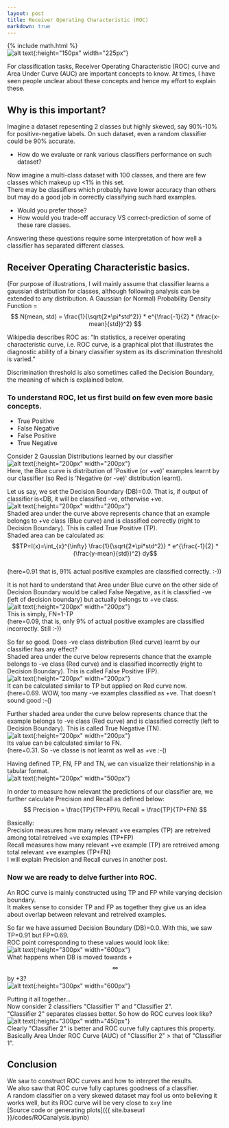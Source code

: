 ```yaml
---
layout: post
title: Receiver Operating Characteristic (ROC)
markdown: true
---
```

{% include math.html %}  
![alt text]({{site.url}}/images/2_classifiers.png "ROC"){:height="150px" width="225px"}  

For classification tasks, Receiver Operating Characteristic (ROC) curve and Area Under Curve (AUC) are important concepts to know. At times, I have seen people unclear about these concepts and hence my effort to explain these.

## Why is this important?

Imagine a dataset repesenting 2 classes but highly skewed, say 90%-10% for positive-negative labels. On such dataset, even a random classifier could be 90% accurate.
- How do we evaluate or rank various classifiers performance on such dataset?

Now imagine a multi-class dataset with 100 classes, and there are few classes which makeup up <1% in this set.  
There may be classifiers which probably have lower accuracy than others but may do a good job in correctly classifying such hard examples.
- Would you prefer those?
- How would you trade-off accuracy VS correct-prediction of some of these rare classes.

Answering these questions require some interpretation of how well a classifier has separated different classes.

## Receiver Operating Characteristic basics.

(For purpose of illustrations, I will mainly assume that classifier learns a gaussian distribution for classes, although following analysis can be extended to any distribution. A Gaussian (or Normal) Probability Density Function =$$ N(mean, std) = \frac{1}{\sqrt{2*\pi*std^2}} * e^{\frac{-1}{2} * (\frac{x-mean}{std})^2} $$

Wikipedia describes ROC as: “In statistics, a receiver operating characteristic curve, i.e. ROC curve, is a graphical plot that illustrates the diagnostic ability of a binary classifier system as its discrimination threshold is varied.”

Discrimination threshold is also sometimes called the Decision Boundary, the meaning of which is explained below.  

### To understand ROC, let us first build on few even more basic concepts.  
- True Positive
- False Negative
- False Positive
- True Negative  

Consider 2 Gaussian Distributions learned by our classifier  
![alt text]({{site.url}}/images/2_gaussians.png "2 gaussians"){:height="200px" width="200px"}  
Here, the Blue curve is distribution of 'Positive (or +ve)' examples learnt by our classifier (so Red is 'Negative (or -ve)' distribution learnt).  

Let us say, we set the Decision Boundary (DB)=0.0. That is, if output of classifier is<DB, it will be classified -ve, otherwise +ve.  
![alt text]({{site.url}}/images/tp.png "True Positive"){:height="200px" width="200px"}  
Shaded area under the curve above represents chance that an example belongs to +ve class (Blue curve) and is classified correctly (right to Decision Boundary). This is called True Positive (TP).  
Shaded area can be calculated as:  
$$TP=I(x)=\int_{x}^{\infty} \frac{1}{\sqrt{2*\pi*std^2}} * e^{\frac{-1}{2} * (\frac{y-mean}{std})^2} dy$$  
(here=0.91 that is, 91% actual positive examples are classified correctly. :-))  

It is not hard to understand that Area under Blue curve on the other side of Decision Boundary would be called False Negative, as it is classified -ve (left of decision boundary) but actually belongs to +ve class.  
![alt text]({{site.url}}/images/fn.png "False Negative"){:height="200px" width="200px"}  
This is simply, FN=1-TP  
(here=0.09, that is, only 9% of actual positive examples are classified incorrectly. Still :-))  

So far so good. Does -ve class distribution (Red curve) learnt by our classifier has any effect?  
Shaded area under the curve below represents chance that the example belongs to -ve class (Red curve) and is classified incorrectly (right to Decision Boundary). This is called False Positive (FP).  
![alt text]({{site.url}}/images/fp.png "False Positive"){:height="200px" width="200px"}  
It can be calculated similar to TP but applied on Red curve now.  
(here=0.69. WOW, too many -ve examples classified as +ve. That doesn't sound good :-()  

Further shaded area under the curve below represents chance that the example belongs to -ve class (Red curve) and is classified correctly (left to Decision Boundary). This is called True Negative (TN).  
![alt text]({{site.url}}/images/tn.png "True Negative"){:height="200px" width="200px"}  
Its value can be calculated similar to FN.  
(here=0.31. So -ve classe is not learnt as well as +ve  :-()  

Having defined TP, FN, FP and TN, we can visualize their relationship in a tabular format.  
![alt text]({{site.url}}/images/TP_FP_table.png "TP FP table"){:height="200px" width="500px"}

In order to measure how relevant the predictions of our classifier are, we further calculate Precision and Recall as defined below:  
$$
Precision = \frac{TP}{TP+FP}\\
Recall = \frac{TP}{TP+FN}  
$$ 
 
Basically:  
Precision measures how many relevant +ve examples (TP) are retreived among total retreived +ve examples (TP+FP)  
Recall measures how many relevant +ve example (TP) are retreived among total relevant +ve examples (TP+FN)  
I will explain Precision and Recall curves in another post.

### Now we are ready to delve further into ROC.  
An ROC curve is mainly constructed using TP and FP while varying decision boundary.  
It makes sense to consider TP and FP as together they give us an idea about overlap between relevant and retreived examples.  

So far we have assumed Decision Boundary (DB)=0.0. With this, we saw TP=0.91 but FP=0.69.  
ROC point corresponding to these values would look like:  
![alt text]({{site.url}}/images/all_with_roc_db0.png "ROC"){:height="300px" width="600px"}  
What happens when DB is moved towards +$$\infty$$ by +3?  
![alt text]({{site.url}}/images/all_with_roc_db3.png "ROC"){:height="300px" width="600px"}  

Putting it all together...  
Now consider 2 classifiers "Classifier 1" and "Classifier 2".  
"Classifier 2" separates classes better. So how do ROC curves look like?  
![alt text]({{site.url}}/images/2_classifiers.png "ROC"){:height="300px" width="450px"}  
Clearly "Classifier 2" is better and ROC curve fully captures this property.  
Basically Area Under ROC Curve (AUC) of "Classifier 2" > that of "Classifier 1".  

## Conclusion
We saw to construct ROC curves and how to interpret the results.  
We also saw that ROC curve fully captures goodness of a classifier.  
A random classifier on a very skewed dataset may fool us onto believing it works well, but its ROC curve will be very close to x=y line  
[Source code or generating plots]({{ site.baseurl }}/codes/ROCanalysis.ipynb)
